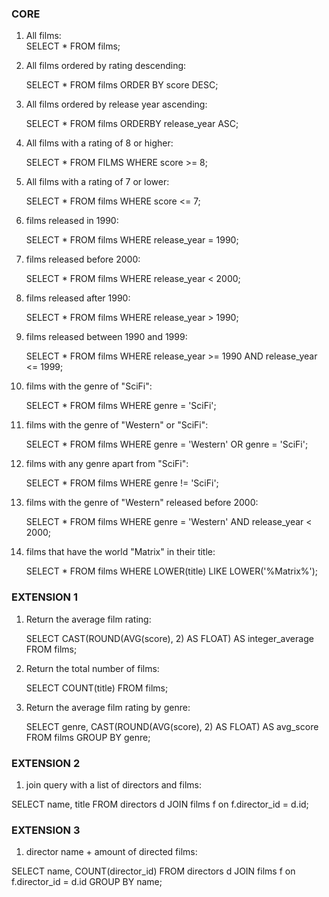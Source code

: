 ### CORE
1. All films:  
   SELECT * FROM films;
   
2. All films ordered by rating descending:
   
    SELECT * FROM films ORDER BY score DESC;
   
3. All films ordered by release year ascending:
   
   SELECT * FROM films ORDERBY release_year ASC;
   
4. All films with a rating of 8 or higher:
   
    SELECT * FROM FILMS WHERE score >= 8;
   
5. All films with a rating of 7 or lower:
   
    SELECT * FROM films WHERE score <= 7;
   
6. films released in 1990:
   
   SELECT * FROM films WHERE release_year = 1990;
   
7. films released before 2000:
    
   SELECT * FROM films WHERE release_year < 2000;
   
8. films released after 1990:
    
   SELECT * FROM films WHERE release_year > 1990;
   
9.  films released between 1990 and 1999:
    
    SELECT * FROM films WHERE release_year >= 1990 AND release_year <= 1999;

10. films with the genre of "SciFi":
    
    SELECT * FROM films WHERE genre = 'SciFi';
    
11. films with the genre of "Western" or "SciFi":
    
    SELECT * FROM films WHERE genre = 'Western' OR genre = 'SciFi';
    
12. films with any genre apart from "SciFi":
    
    SELECT * FROM films WHERE genre != 'SciFi';
    
13. films with the genre of "Western" released before 2000:
    
    SELECT * FROM films WHERE genre = 'Western' AND release_year < 2000;
    
14. films that have the world "Matrix" in their title:
    
    SELECT * FROM films WHERE LOWER(title) LIKE LOWER('%Matrix%');

### EXTENSION 1
1. Return the average film rating:
   
   SELECT CAST(ROUND(AVG(score), 2) AS FLOAT) AS integer_average FROM films;

2. Return the total number of films:
   
   SELECT COUNT(title) FROM films;
   
3. Return the average film rating by genre:
   
   SELECT genre, CAST(ROUND(AVG(score), 2) AS FLOAT) AS avg_score FROM films GROUP BY genre;

### EXTENSION 2
1. join query with a list of directors and films:
   
SELECT name, title FROM directors d JOIN films f on f.director_id = d.id;

### EXTENSION 3
1. director name + amount of directed films:
   
SELECT name, COUNT(director_id) FROM directors d JOIN films f on f.director_id = d.id GROUP BY name;
